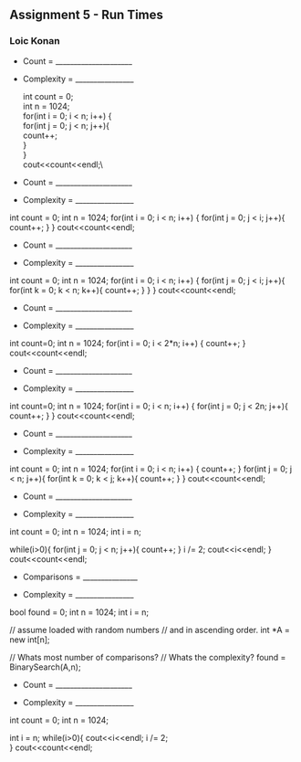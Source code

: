 ## Assignment 5 - Run Times

### Loic Konan

- Count = _____________________

- Complexity = ________________

    int count = 0;\
    int n = 1024;\
    for(int i = 0; i < n; i++) {\
        for(int j = 0; j < n; j++){\
            count++;\
        }\
    }\
    cout<<count<<endl;\


- Count = _____________________

- Complexity = ________________

int count = 0;
int n = 1024;
for(int i = 0; i < n; i++) {
    for(int j = 0; j < i; j++){
        count++;
    }
}
cout<<count<<endl;


- Count = _____________________

- Complexity = ________________

int count = 0;
int n = 1024;
for(int i = 0; i < n; i++) {
    for(int j = 0; j < i; j++){
        for(int k = 0; k < n; k++){
            count++;
        }
    }
}
cout<<count<<endl;


- Count = _____________________

- Complexity = ________________

int count=0;
int n = 1024;
for(int i = 0; i < 2*n; i++) {
    count++;
}
cout<<count<<endl;


- Count = _____________________

- Complexity = ________________

int count=0;
int n = 1024;
for(int i = 0; i < n; i++) {
    for(int j = 0; j < 2n; j++){
        count++;
    }
}
cout<<count<<endl;

- Count = _____________________

- Complexity = ________________

int count = 0;
int n = 1024;
for(int i = 0; i < n; i++) {
    count++;
}
for(int j = 0; j < n; j++){
    for(int k = 0; k < j; k++){
        count++;
    }
}
cout<<count<<endl;

- Count = _____________________

- Complexity = ________________

int count = 0;
int n = 1024;
int i = n;

while(i>0){
    for(int j = 0; j < n; j++){
        count++;
    }
    i /= 2;
    cout<<i<<endl;
}
cout<<count<<endl;


- Comparisons = _______________

- Complexity = ________________

bool found = 0;
int n = 1024;
int i = n;

// assume loaded with random numbers
// and in ascending order.
int *A = new int[n];

// Whats most number of comparisons?
// Whats the complexity?
found = BinarySearch(A,n);

- Count = _____________________

- Complexity = ________________

int count = 0;
int n = 1024;

int i = n;
while(i>0){
    cout<<i<<endl;
    i /= 2;  
}
cout<<count<<endl;